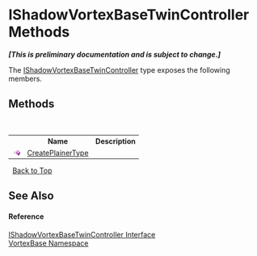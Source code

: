 # IShadowVortexBaseTwinController Methods
 _**\[This is preliminary documentation and is subject to change.\]**_

The <a href="T_VortexBase_IShadowVortexBaseTwinController.md">IShadowVortexBaseTwinController</a> type exposes the following members.


## Methods
&nbsp;<table><tr><th></th><th>Name</th><th>Description</th></tr><tr><td>![Public method](media/pubmethod.gif "Public method")</td><td><a href="M_VortexBase_IShadowVortexBaseTwinController_CreatePlainerType.md">CreatePlainerType</a></td><td /></tr></table>&nbsp;
<a href="#ishadowvortexbasetwincontroller-methods">Back to Top</a>

## See Also


#### Reference
<a href="T_VortexBase_IShadowVortexBaseTwinController.md">IShadowVortexBaseTwinController Interface</a><br /><a href="N_VortexBase.md">VortexBase Namespace</a><br />